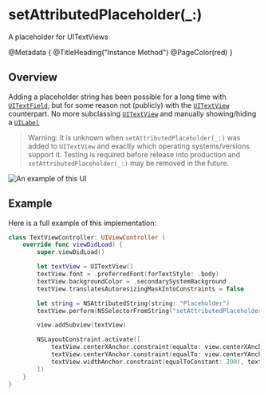 # setAttributedPlaceholder(\_:)
A placeholder for UITextViews

@Metadata {
    @TitleHeading("Instance Method")
    @PageColor(red)
}

## Overview

Adding a placeholder string has been possible for a long time with [`UITextField`](https://developer.apple.com/documentation/uikit/UITextField), but for some reason not (publicly) with the [`UITextView`](<doc:UITextView>) counterpart. No more subclassing [`UITextView`](<doc:UITextView>) and manually showing/hiding a [`UILabel`](https://developer.apple.com/documentation/uikit/UILabel)

> Warning: It is unknown when `setAttributedPlaceholder(_:)` was added to `UITextView` and exactly which operating systems/versions support it. Testing is required before release into production and `setAttributedPlaceholder(_:)` may be removed in the future.

![An example of this UI](setAttributedPlaceholder-Video)

## Example

Here is a full example of this implementation:
```swift
class TextViewController: UIViewController (
    override func viewDidLoad) {
        super.viewDidLoad()

        let textView = UITextView()
        textView.font = .preferredFont(forTextStyle: .body) 
        textView.backgroundColor = .secondarySystemBackground
        textView.translatesAutoresizingMaskIntoConstraints = false

        let string = NSAttributedString(string: "Placeholder")
        textView.perform(NSSelectorFromString("setAttributedPlaceholder:"), with: string)

        view.addSubview(textView)

        NSLayoutConstraint.activate([
            textView.centerXAnchor.constraint(equalto: view.centerXAnchor),
            textView.centerYAnchor.constraint(equalTo: view.centerYAnchor),
            textView.widthAnchor.constraint(equalToConstant: 200), textView.heightAnchor.constraint(equalToConstant: 200),
        ])
    }
}
```

